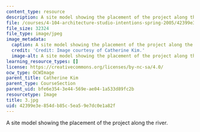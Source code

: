 ```yaml
---
content_type: resource
description: A site model showing the placement of the project along the river.
file: /courses/4-104-architecture-studio-intentions-spring-2005/42399e3e854db85c5ea59e7dc0e1a82f_3.jpg
file_size: 32324
file_type: image/jpeg
image_metadata:
  caption: A site model showing the placement of the project along the river.
  credit: 'Credit: Image courtesy of Catherine Kim.'
  image-alt: A site model showing the placement of the project along the river.
learning_resource_types: []
license: https://creativecommons.org/licenses/by-nc-sa/4.0/
ocw_type: OCWImage
parent_title: Catherine Kim
parent_type: CourseSection
parent_uid: bfe6e354-3e44-569e-ae04-1a533d89fc2b
resourcetype: Image
title: 3.jpg
uid: 42399e3e-854d-b85c-5ea5-9e7dc0e1a82f
---
```

A site model showing the placement of the project along the river.